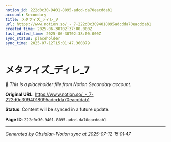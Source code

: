 ```yaml
---
notion_id: 222d0c30-9401-8095-adcd-da70eacddab1
account: Secondary
title: メタフィズ_ディレ_7
url: https://www.notion.so/_-_7-222d0c3094018095adcdda70eacddab1
created_time: 2025-06-30T02:37:00.000Z
last_edited_time: 2025-06-30T02:38:00.000Z
sync_status: placeholder
sync_time: 2025-07-12T15:01:47.360879
---
```


# メタフィズ_ディレ_7

*🔄 This is a placeholder file from Notion Secondary account.*

**Original URL**: https://www.notion.so/_-_7-222d0c3094018095adcdda70eacddab1

**Status**: Content will be synced in a future update.

**Page ID**: `222d0c30-9401-8095-adcd-da70eacddab1`

---

*Generated by Obsidian-Notion sync at 2025-07-12 15:01:47*
